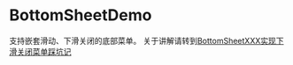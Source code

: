 # BottomSheetDemo

支持嵌套滑动、下滑关闭的底部菜单。
关于讲解请转到[BottomSheetXXX实现下滑关闭菜单踩坑记](https://www.jianshu.com/p/e460d4b47dd4)
